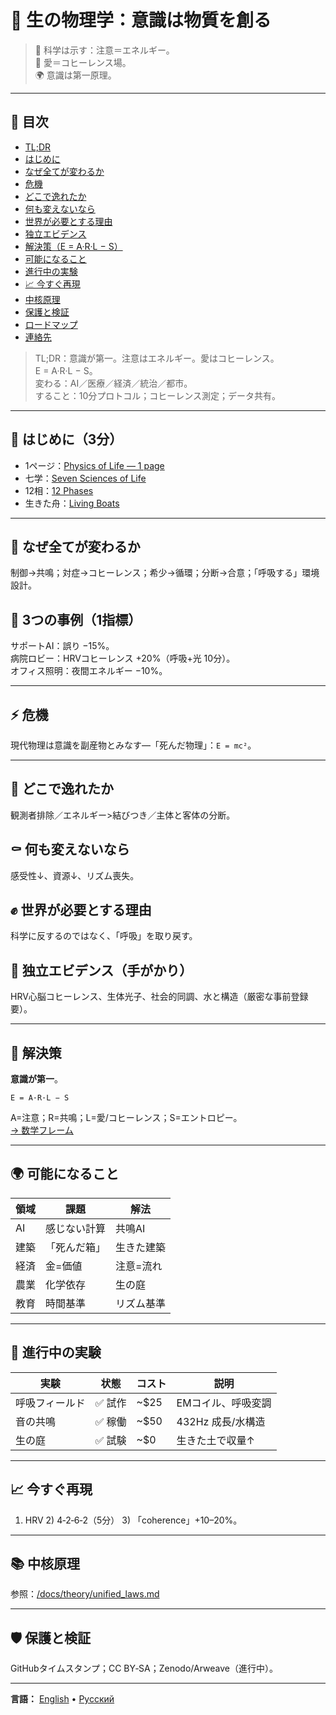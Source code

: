 # 🚨 生の物理学：意識は物質を創る

> 🔬 科学は示す：注意＝エネルギー。  
> 💓 愛＝コヒーレンス場。  
> 🌍 意識は第一原理。

---

## 📑 目次
- [TL;DR](#-生の物理学意識は物質を創る)
- [はじめに](#-はじめに-3分)
- [なぜ全てが変わるか](#-なぜ全てが変わるか)
- [危機](#-危機)
- [どこで逸れたか](#-どこで逸れたか)
- [何も変えないなら](#-何も変えないなら)
- [世界が必要とする理由](#-世界が必要とする理由)
- [独立エビデンス](#-独立エビデンス)
- [解決策（E = A·R·L − S）](#-解決策)
- [可能になること](#-可能になること)
- [進行中の実験](#-進行中の実験)
- [📈 今すぐ再現](#-今すぐ再現)
- [中核原理](#-中核原理)
- [保護と検証](#-保護と検証)
- [ロードマップ](#-ロードマップ)
- [連絡先](#-連絡先)

> TL;DR：意識が第一。注意はエネルギー。愛はコヒーレンス。  
> E = A·R·L − S。  
> 変わる：AI／医療／経済／統治／都市。  
> すること：10分プロトコル；コヒーレンス測定；データ共有。

---

## 🧭 はじめに（3分）
- 1ページ：[Physics of Life — 1 page](/docs/one_pager.md)
- 七学：[Seven Sciences of Life](/docs/disciplines/seven_sciences_of_life.md)
- 12相：[12 Phases](/docs/methods/12_phases_living_discovery.md)
- 生きた舟：[Living Boats](/docs/experiments/living_boats.md)

---

## 🚀 なぜ全てが変わるか
制御→共鳴；対症→コヒーレンス；希少→循環；分断→合意；「呼吸する」環境設計。

## 🧩 3つの事例（1指標）
サポートAI：誤り −15%。  
病院ロビー：HRVコヒーレンス +20%（呼吸+光 10分）。  
オフィス照明：夜間エネルギー −10%。

---

## ⚡ 危機
現代物理は意識を副産物とみなす—「死んだ物理」：`E = mc²`。

---

## 🧩 どこで逸れたか
観測者排除／エネルギー>結びつき／主体と客体の分断。

## ⚰️ 何も変えないなら
感受性↓、資源↓、リズム喪失。

## ✊ 世界が必要とする理由
科学に反するのではなく、「呼吸」を取り戻す。

## 🧾 独立エビデンス（手がかり）
HRV心脳コヒーレンス、生体光子、社会的同調、水と構造（厳密な事前登録要）。

---

## 🔬 解決策
**意識が第一**。  
```
E = A·R·L − S
```
A=注意；R=共鳴；L=愛/コヒーレンス；S=エントロピー。  
[→ 数学フレーム](/docs/theory/equations.md)

---

## 🌍 可能になること
| 領域 | 課題 | 解法 |
|---|---|---|
| AI | 感じない計算 | 共鳴AI |
| 建築 | 「死んだ箱」 | 生きた建築 |
| 経済 | 金=価値 | 注意=流れ |
| 農業 | 化学依存 | 生の庭 |
| 教育 | 時間基準 | リズム基準 |

---

## 🧪 進行中の実験
| 実験 | 状態 | コスト | 説明 |
|---|---|---|---|
| 呼吸フィールド | ✅ 試作 | ~$25 | EMコイル、呼吸変調 |
| 音の共鳴 | ✅ 稼働 | ~$50 | 432Hz 成長/水構造 |
| 生の庭 | ✅ 試験 | ~$0 | 生きた土で収量↑ |

---

## 📈 今すぐ再現
1) HRV  2) 4‑2‑6‑2（5分）  3) 「coherence」+10–20%。

---

## 📚 中核原理
参照：[/docs/theory/unified_laws.md](/docs/theory/unified_laws.md)

---

## 🛡️ 保護と検証
GitHubタイムスタンプ；CC BY‑SA；Zenodo/Arweave（進行中）。

---

**言語：** [English](../README.md) • [Русский](../README_RU.md)


